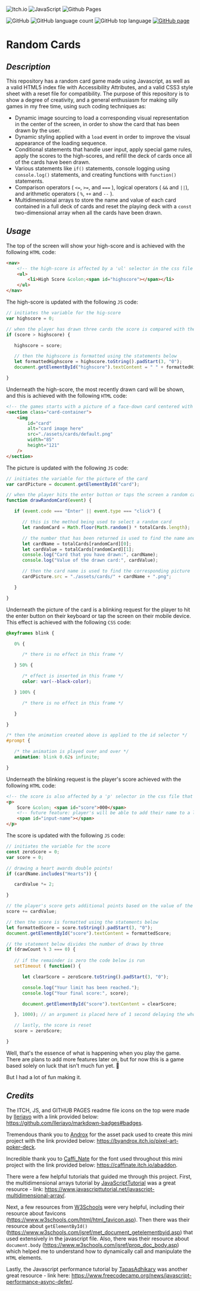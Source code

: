![Itch.io](https://img.shields.io/badge/Itch-%23FF0B34.svg?style=for-the-badge&logo=Itch.io&logoColor=white)
![JavaScript](https://img.shields.io/badge/javascript-%23323330.svg?style=for-the-badge&logo=javascript&logoColor=%23F7DF1E)
![Github Pages](https://img.shields.io/badge/github%20pages-121013?style=for-the-badge&logo=github&logoColor=white)

![GitHub](https://img.shields.io/github/license/ktortolini/stu-side-project-01?style=flat-square)
![GitHub language count](https://img.shields.io/github/languages/count/ktortolini/stu-side-project-01?style=flat-square)
![GitHub top language](https://img.shields.io/github/languages/top/ktortolini/stu-side-project-01?color=green&style=flat-square)
[![GitHub page](https://img.shields.io/badge/GitHub%20Page-ktortolini.github.io/stu--side--project--01-blue.svg?style=flat-square)](https://ktortolini.github.io/stu-side-project-01/)

# Random Cards

## _Description_

This repository has a random card game made using Javascript, as well as a valid HTML5 index file with Accessibility Attributes, and a valid CSS3 style sheet with a reset file for compatibility. The purpose of this repository is to show a degree of creativity, and a general enthusiasm for making silly games in my free time, using such coding techniques as:

- Dynamic image sourcing to load a corresponding visual representation in the center of the screen, in order to show the card that has been drawn by the user.
- Dynamic styling applied with a `load` event in order to improve the visual appearance of the loading sequence.
- Conditional statements that handle user input, apply special game rules, apply the scores to the high-scores, and refill the deck of cards once all of the cards have been drawn.
- Various statements like `if()` statements, console logging using `console.log()` statements, and creating functions with `function()` statements. 
- Comparison operators ( `<=`, `>=`, and `===` ), logical operators ( `&&` and `||`), and arithmetic operators ( `%`, `++` and `--` ).
- Multidimensional arrays to store the name and value of each card contained in a full deck of cards and reset the playing deck with a `const` two-dimensional array when all the cards have been drawn.

## _Usage_

The top of the screen will show your high-score and is achieved with the following `HTML` code:

```html
<nav>
	<!-- the high-score is affected by a 'ul' selector in the css file that centers everything -->
	<ul>
		<li>High Score &colon;<span id="highscore"></span></li>
	</ul>
</nav>
```

The high-score is updated with the following `JS` code:

```js
// initiates the variable for the hig-score
var highscore = 0;

// when the player has drawn three cards the score is compared with the high-score
if (score > highscore) {

   highscore = score;

   // then the highscore is formatted using the statements below
   let formattedHighscore = highscore.toString().padStart(3, "0");
   document.getElementById("highscore").textContent = " " + formattedHighscore;

}
```

Underneath the high-score, the most recently drawn card will be shown, and this is achieved with the following `HTML` code:

```html
<!-- the games starts with a picture of a face-down card centered with the css file -->
<section class="card-container">
	<img
		id="card"
		alt="card image here"
		src="./assets/cards/default.png"
		width="85"
		height="121"
	/>
</section>
```

The picture is updated with the following `JS` code:

```js
// initiates the variable for the picture of the card
var cardPicture = document.getElementById("card");

// when the player hits the enter button or taps the screen a random card is drawn
function drawRandomCard(event) {

   if (event.code === "Enter" || event.type === "click") {

      // this is the method being used to select a random card
      let randomCard = Math.floor(Math.random() * totalCards.length);

      // the number that has been returned is used to find the name and value of the card
      let cardName = totalCards[randomCard][0];
      let cardValue = totalCards[randomCard][1];
      console.log("Card that you have drawn:", cardName);
      console.log("Value of the drawn card:", cardValue);

      // then the card name is used to find the corresponding picture
      cardPicture.src = "./assets/cards/" + cardName + ".png";

   }

}
```

Underneath the picture of the card is a blinking request for the player to hit the enter button on their keyboard or tap the screen on their mobile device. This effect is achieved with the following `CSS` code:

```css
@keyframes blink {

   0% {

      /* there is no effect in this frame */

   } 50% {

      /* effect is inserted in this frame */
      color: var(--black-color);

   } 100% {

      /* there is no effect in this frame */

   }

}

/* then the animation created above is applied to the id selector */
#prompt {

   /* the animation is played over and over */
   animation: blink 0.62s infinite;

}
```

Underneath the blinking request is the player's score achieved with the following `HTML` code:
```html
<!-- the score is also affected by a 'p' selector in the css file that centers everything -->
<p>
	Score &colon; <span id="score">000</span>
	<!-- future feature: player's will be able to add their name to a leader-board -->
	<span id="input-name"></span>
</p>
```

The score is updated with the following `JS` code:

```js
// initiates the variable for the score
const zeroScore = 0;
var score = 0;

// drawing a heart awards double points!
if (cardName.includes("Hearts")) {

   cardValue *= 2;

}

// the player's score gets additional points based on the value of the drawn card
score += cardValue;

// then the score is formatted using the statements below
let formattedScore = score.toString().padStart(3, "0");
document.getElementById("score").textContent = formattedScore;

// the statement below divides the number of draws by three
if (drawCount % 3 === 0) {
            
   // if the remainder is zero the code below is run
   setTimeout ( function() {

      let clearScore = zeroScore.toString().padStart(3, "0");

      console.log("Your limit has been reached.");
      console.log("Your final score:", score);

      document.getElementById("score").textContent = clearScore;

   }, 1000); // an argument is placed here of 1 second delaying the whole function

   // lastly, the score is reset
   score = zeroScore;

}
```

Well, that's the essence of what is happening when you play the game. There are plans to add more features later on, but for now this is a game based solely on luck that isn't much fun yet. 🤷

But I had a lot of fun making it.
## _Credits_

The ITCH, JS, and GITHUB PAGES readme file icons on the top were made by [Ileriayo](https://github.com/Ileriayo) with a link provided below: https://github.com/Ileriayo/markdown-badges#badges. 

Tremendous thank you to [Androx](https://twitter.com/Paradox1821) for the asset pack used to create this mini project with the link provided below: https://byandrox.itch.io/pixel-art-poker-deck.

Incredible thank you to [Caffi_Nate](https://twitter.com/caffi_nate) for the font used throughout this mini project with the link provided below: https://caffinate.itch.io/abaddon.

There were a few helpful tutorials that guided me through this project. First, the multidimensional arrays tutorial by [JavaScriptTutorial](https://www.javascripttutorial.net/) was a great resource - link: https://www.javascripttutorial.net/javascript-multidimensional-array/.

Next, a few resources from [W3Schools](https://www.w3schools.com/) were very helpful, including their resource about favicons (https://www.w3schools.com/html/html_favicon.asp). Then there was their resource about `getElementById()` (https://www.w3schools.com/jsref/met_document_getelementbyid.asp) that used extensively in the javascript file. Also, there was their resource about `document.body` (https://www.w3schools.com/jsref/prop_doc_body.asp) which helped me to understand how to dynamically call and manipulate the `HTML` elements.

Lastly, the Javascript performance tutorial by [TapasAdhikary](https://www.tapasadhikary.com/) was another great resource - link here: https://www.freecodecamp.org/news/javascript-performance-async-defer/.